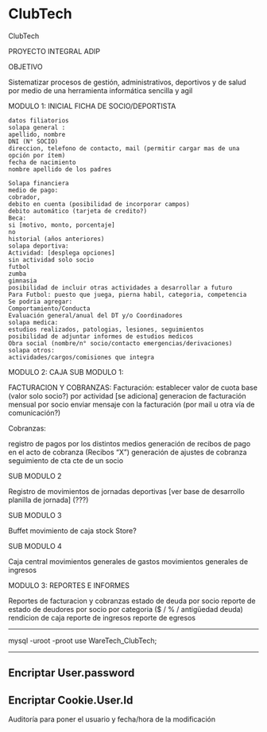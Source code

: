 # ClubTech
ClubTech

PROYECTO INTEGRAL ADIP 

OBJETIVO

Sistematizar procesos de gestión, administrativos, deportivos y de salud por medio de una herramienta informática sencilla y agil

MODULO 1: INICIAL FICHA DE SOCIO/DEPORTISTA

    datos filiatorios 
    solapa general :
    apellido, nombre
    DNI (N° SOCIO)
    direccion, telefono de contacto, mail (permitir cargar mas de una opción por ítem)
    fecha de nacimiento
    nombre apellido de los padres
    
    Solapa financiera
    medio de pago: 
    cobrador,
    debito en cuenta (posibilidad de incorporar campos) 
    debito automático (tarjeta de credito?)
    Beca: 
    si [motivo, monto, porcentaje]
    no
    historial (años anteriores)
    solapa deportiva:
    Actividad: [desplega opciones] 
    sin actividad solo socio
    futbol
    zumba
    gimnasia
    posibilidad de incluir otras actividades a desarrollar a futuro
    Para Futbol: puesto que juega, pierna habil, categoria, competencia
    Se podria agregar:
    Comportamiento/Conducta
    Evaluación general/anual del DT y/o Coordinadores
    solapa medica:
    estudios realizados, patologias, lesiones, seguimientos
    posibilidad de adjuntar informes de estudios medicos
    Obra social (nombre/n° socio/contacto emergencias/derivaciones)
    solapa otros:
    actividades/cargos/comisiones que integra

MODULO 2: CAJA
SUB MODULO 1:

FACTURACION Y COBRANZAS:
Facturación:
establecer valor de cuota
base (valor solo socio?)
por actividad [se adiciona]
generacion de facturación mensual por socio
enviar mensaje con la facturación (por mail u otra vía de comunicación?)


Cobranzas:

registro de pagos por los distintos medios
generación de recibos de pago en el acto de cobranza (Recibos “X”)
generación de ajustes de cobranza
seguimiento de cta cte de un socio

SUB MODULO 2

Registro de movimientos de jornadas deportivas [ver base de desarrollo planilla de jornada] (???)

SUB MODULO 3

Buffet
movimiento de caja
stock
Store?

SUB MODULO 4

Caja central
movimientos generales de gastos
movimientos generales de ingresos

MODULO 3: REPORTES E INFORMES

Reportes de facturacion y cobranzas
estado de deuda por socio
reporte de estado de deudores por socio por categoria ($ / % / antigüedad deuda)
rendicion de caja
reporte de ingresos
reporte de egresos

------------------------------------------------------------------------------------------------------------------------
mysql -uroot -proot
use WareTech_ClubTech;

------------------------------------------------------------------------------------------------------------------------
Encriptar User.password
------------------------------------------------------------------------------------------------------------------------
Encriptar Cookie.User.Id
------------------------------------------------------------------------------------------------------------------------
Auditoría para poner el usuario y fecha/hora de la modificación
